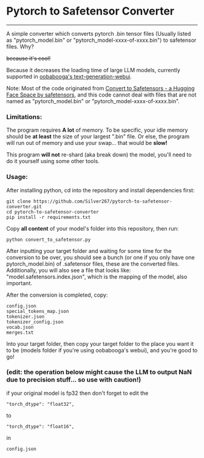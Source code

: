 # Pytorch to Safetensor Converter

---



A simple converter which converts pytorch .bin tensor files (Usually listed as "pytorch_model.bin" or "pytorch_model-xxxx-of-xxxx.bin") to safetensor files. Why? 

~~because it's cool!~~

Because it decreases the loading time of large LLM models, currently supported in [oobabooga's text-generation-webui](https://github.com/oobabooga/text-generation-webui). 

Note: Most of the code originated from [Convert to Safetensors - a Hugging Face Space by safetensors](https://huggingface.co/spaces/safetensors/convert), and this code cannot deal with files that are not named as "pytorch_model.bin" or "pytorch_model-xxxx-of-xxxx.bin".

### Limitations:

The program requires **A lot** of memory. To be specific, your idle memory should be **at least** the size of your largest ".bin" file. Or else, the program will run out of memory and use your swap... that would be **slow!**

This program **will not** re-shard (aka break down) the model, you'll need to do it yourself using some other tools.

### Usage:

After installing python, cd into the repository and install dependencies first:

```
git clone https://github.com/Silver267/pytorch-to-safetensor-converter.git
cd pytorch-to-safetensor-converter
pip install -r requirements.txt
```

Copy **all content** of your model's folder into this repository, then run:

```
python convert_to_safetensor.py
```

After inputting your target folder and waiting for some time for the conversion to be over, you should see a bunch (or one if you only have one pytorch_model.bin) of .safetensor files, these are the converted files. Additionally, you will also see a file that looks like: "model.safetensors.index.json", which is the mapping of the model, also important.

After the conversion is completed, copy:

```
config.json
special_tokens_map.json
tokenizer.json
tokenizer_config.json
vocab.json
merges.txt
```

Into your target folder, then copy your target folder to the place you want it to be (models folder if you're using oobabooga's webui), and you're good to go!


### (edit: the operation below might cause the LLM to output NaN due to precision stuff... so use with caution!)

if your original model is fp32 then don't forget to edit the
```
"torch_dtype": "float32",
```
to
```
"torch_dtype": "float16",
```
in
```
config.json
```
